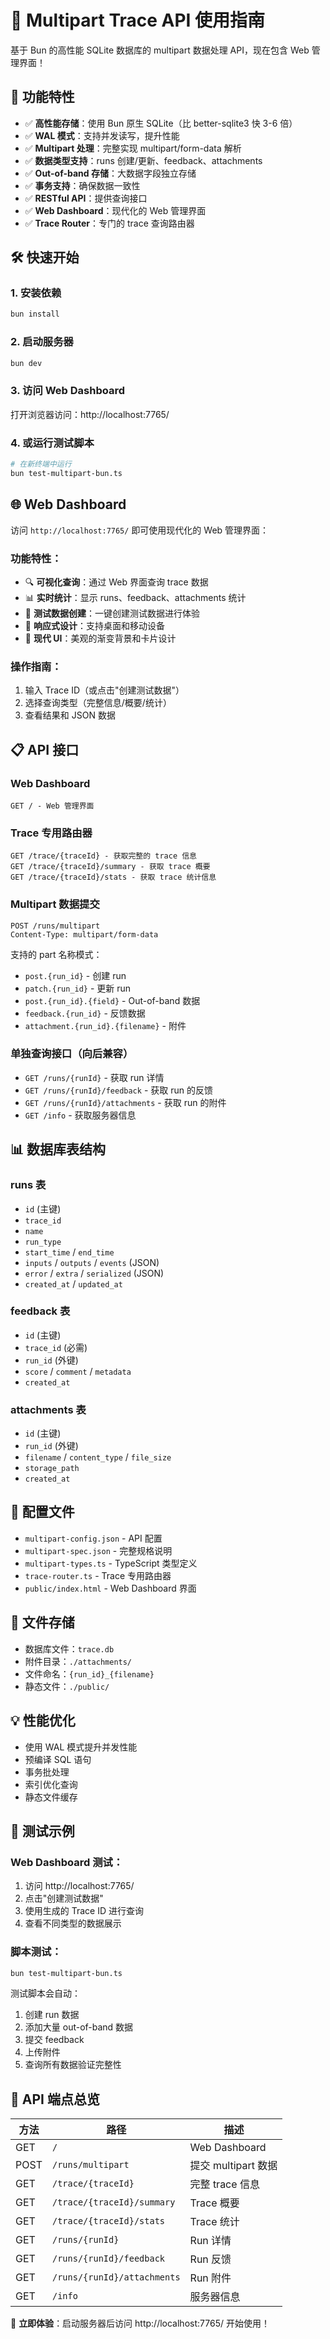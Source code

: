 # 🚀 Multipart Trace API 使用指南

基于 Bun 的高性能 SQLite 数据库的 multipart 数据处理 API，现在包含 Web 管理界面！

## 🎯 功能特性

-   ✅ **高性能存储**：使用 Bun 原生 SQLite（比 better-sqlite3 快 3-6 倍）
-   ✅ **WAL 模式**：支持并发读写，提升性能
-   ✅ **Multipart 处理**：完整实现 multipart/form-data 解析
-   ✅ **数据类型支持**：runs 创建/更新、feedback、attachments
-   ✅ **Out-of-band 存储**：大数据字段独立存储
-   ✅ **事务支持**：确保数据一致性
-   ✅ **RESTful API**：提供查询接口
-   ✅ **Web Dashboard**：现代化的 Web 管理界面
-   ✅ **Trace Router**：专门的 trace 查询路由器

## 🛠️ 快速开始

### 1. 安装依赖

```bash
bun install
```

### 2. 启动服务器

```bash
bun dev
```

### 3. 访问 Web Dashboard

打开浏览器访问：http://localhost:7765/

### 4. 或运行测试脚本

```bash
# 在新终端中运行
bun test-multipart-bun.ts
```

## 🌐 Web Dashboard

访问 `http://localhost:7765/` 即可使用现代化的 Web 管理界面：

### 功能特性：

-   🔍 **可视化查询**：通过 Web 界面查询 trace 数据
-   📊 **实时统计**：显示 runs、feedback、attachments 统计
-   🧪 **测试数据创建**：一键创建测试数据进行体验
-   📱 **响应式设计**：支持桌面和移动设备
-   💫 **现代 UI**：美观的渐变背景和卡片设计

### 操作指南：

1. 输入 Trace ID（或点击"创建测试数据"）
2. 选择查询类型（完整信息/概要/统计）
3. 查看结果和 JSON 数据

## 📋 API 接口

### Web Dashboard

```
GET / - Web 管理界面
```

### Trace 专用路由器

```
GET /trace/{traceId} - 获取完整的 trace 信息
GET /trace/{traceId}/summary - 获取 trace 概要
GET /trace/{traceId}/stats - 获取 trace 统计信息
```

### Multipart 数据提交

```
POST /runs/multipart
Content-Type: multipart/form-data
```

支持的 part 名称模式：

-   `post.{run_id}` - 创建 run
-   `patch.{run_id}` - 更新 run
-   `post.{run_id}.{field}` - Out-of-band 数据
-   `feedback.{run_id}` - 反馈数据
-   `attachment.{run_id}.{filename}` - 附件

### 单独查询接口（向后兼容）

-   `GET /runs/{runId}` - 获取 run 详情
-   `GET /runs/{runId}/feedback` - 获取 run 的反馈
-   `GET /runs/{runId}/attachments` - 获取 run 的附件
-   `GET /info` - 获取服务器信息

## 📊 数据库表结构

### runs 表

-   `id` (主键)
-   `trace_id`
-   `name`
-   `run_type`
-   `start_time` / `end_time`
-   `inputs` / `outputs` / `events` (JSON)
-   `error` / `extra` / `serialized` (JSON)
-   `created_at` / `updated_at`

### feedback 表

-   `id` (主键)
-   `trace_id` (必需)
-   `run_id` (外键)
-   `score` / `comment` / `metadata`
-   `created_at`

### attachments 表

-   `id` (主键)
-   `run_id` (外键)
-   `filename` / `content_type` / `file_size`
-   `storage_path`
-   `created_at`

## 🔧 配置文件

-   `multipart-config.json` - API 配置
-   `multipart-spec.json` - 完整规格说明
-   `multipart-types.ts` - TypeScript 类型定义
-   `trace-router.ts` - Trace 专用路由器
-   `public/index.html` - Web Dashboard 界面

## 📁 文件存储

-   数据库文件：`trace.db`
-   附件目录：`./attachments/`
-   文件命名：`{run_id}_{filename}`
-   静态文件：`./public/`

## 💡 性能优化

-   使用 WAL 模式提升并发性能
-   预编译 SQL 语句
-   事务批处理
-   索引优化查询
-   静态文件缓存

## 🎉 测试示例

### Web Dashboard 测试：

1. 访问 http://localhost:7765/
2. 点击"创建测试数据"
3. 使用生成的 Trace ID 进行查询
4. 查看不同类型的数据展示

### 脚本测试：

```bash
bun test-multipart-bun.ts
```

测试脚本会自动：

1. 创建 run 数据
2. 添加大量 out-of-band 数据
3. 提交 feedback
4. 上传附件
5. 查询所有数据验证完整性

## 🔗 API 端点总览

| 方法 | 路径                        | 描述                |
| ---- | --------------------------- | ------------------- |
| GET  | `/`                         | Web Dashboard       |
| POST | `/runs/multipart`           | 提交 multipart 数据 |
| GET  | `/trace/{traceId}`          | 完整 trace 信息     |
| GET  | `/trace/{traceId}/summary`  | Trace 概要          |
| GET  | `/trace/{traceId}/stats`    | Trace 统计          |
| GET  | `/runs/{runId}`             | Run 详情            |
| GET  | `/runs/{runId}/feedback`    | Run 反馈            |
| GET  | `/runs/{runId}/attachments` | Run 附件            |
| GET  | `/info`                     | 服务器信息          |

🚀 **立即体验**：启动服务器后访问 http://localhost:7765/ 开始使用！
